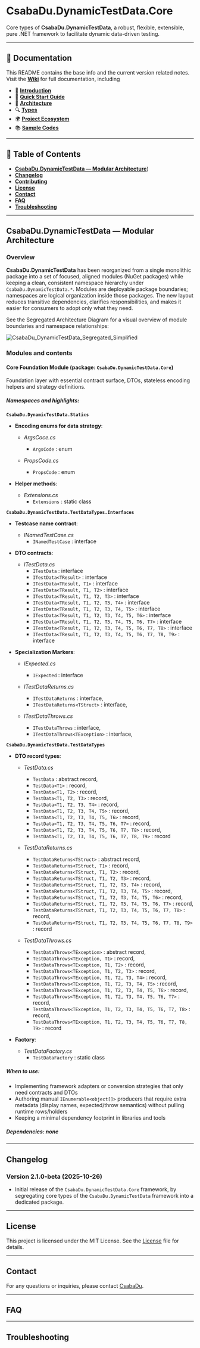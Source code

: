 # CsabaDu.DynamicTestData.Core

Core types of **CsabaDu.DynamicTestData**, a robust, flexible, extensible, pure .NET framework to facilitate dynamic data-driven testing.

---

## 📖 Documentation

This README contains the base info and the current version related notes.    
Visit the **[Wiki](https://github.com/CsabaDu/CsabaDu.DynamicTestData/wiki)** for full documentation, including  
- 📖 [**Introduction**](https://github.com/CsabaDu/CsabaDu.DynamicTestData/wiki/00-%F0%9F%93%96-Introduction)
- 🚀 [**Quick Start Guide**](https://github.com/CsabaDu/CsabaDu.DynamicTestData/wiki/01-%F0%9F%9A%80-Quick-Start-Guide)  
- 📐 [**Architecture**](https://github.com/CsabaDu/CsabaDu.DynamicTestData/wiki/02-%F0%9F%93%90-Architecture)  
- 🔍 [**Types**](https://github.com/CsabaDu/CsabaDu.DynamicTestData/wiki/03-%F0%9F%94%8D-Types)  
- 🌍 [**Project Ecosystem**](https://github.com/CsabaDu/CsabaDu.DynamicTestData/wiki/04-%F0%9F%8C%8D-Project-Ecosystem)  
- 📚 [**Sample Codes**](https://github.com/CsabaDu/CsabaDu.DynamicTestData/wiki/05-%F0%9F%93%9A-Sample-Codes)  

---

## 📘 Table of Contents

- [**CsabaDu.DynamicTestData — Modular Architecture**](#csabadudynamictestdata--modular-architecture))
- [**Changelog**](#changelog)
- [**Contributing**](#contributing)
- [**License**](#license)
- [**Contact**](#contact)
- [**FAQ**](#faq)
- [**Troubleshooting**](#troubleshooting)

---

## CsabaDu.DynamicTestData — Modular Architecture

### **Overview**  

**CsabaDu.DynamicTestData** has been reorganized from a single monolithic package into a set of focused, aligned modules (NuGet packages) while keeping a clean, consistent namespace hierarchy under `CsabaDu.DynamicTestData.*`. Modules are deployable package boundaries; namespaces are logical organization inside those packages. The new layout reduces transitive dependencies, clarifies responsibilities, and makes it easier for consumers to adopt only what they need.

See the Segregated Architecture Diagram for a visual overview of module boundaries and namespace relationships:

![CsabaDu_DynamicTestData_Segregated_Simplified](https://raw.githubusercontent.com/CsabaDu/CsabaDu.DynamicTestData/refs/heads/master/_Images/CsabaDu_DynamicTestData_Segregated_Simplified.svg)


### **Modules and contents**

#### **Core Foundation Module (package: `CsabaDu.DynamicTestData.Core`)**  

Foundation layer with essential contract surface, DTOs, stateless encoding helpers and strategy definitions.

##### Namespaces and highlights:  

**`CsabaDu.DynamicTestData.Statics`**  

- **Encoding enums for data strategy**:  

  - *ArgsCoce.cs*  
	- `ArgsCode` : enum  

  - *PropsCode.cs*  
	- `PropsCode` : enum  
 
- **Helper methods**:  

  - *Extensions.cs*  
	- `Extensions` : static class

**`CsabaDu.DynamicTestData.TestDataTypes.Interfaces`**  

- **Testcase name contract**:  

  - *INamedTestCase.cs*  
	- `INamedTestCase` : interface  

- **DTO contracts**:  

  - *ITestData.cs*  
	- `ITestData` : interface
	- `ITestData<TResult>` : interface
	- `ITestData<TResult, T1>` : interface
	- `ITestData<TResult, T1, T2>` : interface
	- `ITestData<TResult, T1, T2, T3>` : interface
	- `ITestData<TResult, T1, T2, T3, T4>` : interface
	- `ITestData<TResult, T1, T2, T3, T4, T5>` : interface
	- `ITestData<TResult, T1, T2, T3, T4, T5, T6>` : interface
	- `ITestData<TResult, T1, T2, T3, T4, T5, T6, T7>` : interface
	- `ITestData<TResult, T1, T2, T3, T4, T5, T6, T7, T8>` : interface
	- `ITestData<TResult, T1, T2, T3, T4, T5, T6, T7, T8, T9>` : interface 

- **Specialization Markers**:  

  - *IExpected.cs*  
	- `IExpected` : interface  

  - *ITestDataReturns.cs*  
	- `ITestDataReturns` : interface,  
	- `ITestDataReturns<TStruct>` : interface,  

  - *ITestDataThrows.cs*
	- `ITestDataThrows` : interface,  
	- `ITestDataThrows<TException>` : interface,  

**`CsabaDu.DynamicTestData.TestDataTypes`**  

- **DTO record types**:  

  - *TestData.cs*  
	- `TestData` : abstract record,
	- `TestData<T1>` : record,
	- `TestData<T1, T2>` : record,
	- `TestData<T1, T2, T3>` : record,
	- `TestData<T1, T2, T3, T4>` : record,
	- `TestData<T1, T2, T3, T4, T5>` : record,
	- `TestData<T1, T2, T3, T4, T5, T6>` : record,
	- `TestData<T1, T2, T3, T4, T5, T6, T7>` : record,
	- `TestData<T1, T2, T3, T4, T5, T6, T7, T8>` : record,
	- `TestData<T1, T2, T3, T4, T5, T6, T7, T8, T9>` : record  

  - *TestDataReturns.cs*  
	- `TestDataReturns<TStruct>` : abstract record,
	- `TestDataReturns<TStruct, T1>` : record,
	- `TestDataReturns<TStruct, T1, T2>` : record,
	- `TestDataReturns<TStruct, T1, T2, T3>` : record,
	- `TestDataReturns<TStruct, T1, T2, T3, T4>` : record,
	- `TestDataReturns<TStruct, T1, T2, T3, T4, T5>` : record,
	- `TestDataReturns<TStruct, T1, T2, T3, T4, T5, T6>` : record,
	- `TestDataReturns<TStruct, T1, T2, T3, T4, T5, T6, T7>` : record,
	- `TestDataReturns<TStruct, T1, T2, T3, T4, T5, T6, T7, T8>` : record,
	- `TestDataReturns<TStruct, T1, T2, T3, T4, T5, T6, T7, T8, T9>` : record  

  - *TestDataThrows.cs*  
	- `TestDataThrows<TException>` : abstract record,
	- `TestDataThrows<TException, T1>` : record,
	- `TestDataThrows<TException, T1, T2>` : record,
	- `TestDataThrows<TException, T1, T2, T3>` : record,
	- `TestDataThrows<TException, T1, T2, T3, T4>` : record,
	- `TestDataThrows<TException, T1, T2, T3, T4, T5>` : record,
	- `TestDataThrows<TException, T1, T2, T3, T4, T5, T6>` : record,
	- `TestDataThrows<TException, T1, T2, T3, T4, T5, T6, T7>` : record,
	- `TestDataThrows<TException, T1, T2, T3, T4, T5, T6, T7, T8>` : record,
	- `TestDataThrows<TException, T1, T2, T3, T4, T5, T6, T7, T8, T9>` : record  

- **Factory**:  

  - *TestDataFactory.cs*  
	- `TestDataFactory` : static class

##### When to use:  
- Implementing framework adapters or conversion strategies that only need contracts and DTOs
- Authoring manual `IEnumerable<object[]>` producers that require extra metadata (display names, expected/throw semantics) without pulling runtime rows/holders
- Keeping a minimal dependency footprint in libraries and tools

##### Dependencies: none

---

## Changelog

### **Version 2.1.0-beta** (2025-10-26)

- Initial release of the `CsabaDu.DynamicTestData.Core` framework, by segregating core types of the `CsabaDu.DynamicTestData` framework into a dedicated package.

---

## License

This project is licensed under the MIT License. See the [License](LICENSE.txt) file for details.

---

## Contact

For any questions or inquiries, please contact [CsabaDu](https://github.com/CsabaDu).

---

## FAQ
---

## Troubleshooting
